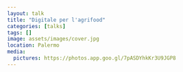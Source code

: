 ```yaml
---
layout: talk
title: "Digitale per l'agrifood"
categories: [talks]
tags: []
image: assets/images/cover.jpg
location: Palermo
media:
  pictures: https://photos.app.goo.gl/7pASDYhkKr3U9JGP8
---
```

